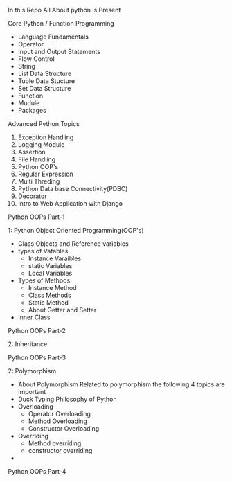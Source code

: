 In this Repo All About python is Present

Core Python / Function Programming 
- Language Fundamentals
- Operator
- Input and Output Statements
- Flow Control
- String
- List Data Structure
- Tuple Data Stucture
- Set Data Structure
- Function
- Mudule
- Packages

Advanced Python Topics
1. Exception Handling
2. Logging Module
3. Assertion
4. File Handling
5. Python OOP's
6. Regular Expression
7. Multi Threding
8. Python Data base Connectivity(PDBC)
9. Decorator
10. Intro to Web Application with Django

    

<!-- Detailed Explanation  -->
Python OOPs Part-1

1: Python Object Oriented Programming(OOP's)
  - Class Objects and Reference variables
  - types of Vatables
    - Instance Varaibles
    - static Variables
    - Local Variables
  - Types of Methods
    - Instance Method
    - Class Methods
    - Static Method
    - About Getter and Setter
  - Inner Class

Python OOPs Part-2

2: Inheritance

Python OOPs Part-3

2: Polymorphism
  - About Polymorphism
  Related to polymorphism the following 4 topics are important
  - Duck Typing Philosophy of Python
  - Overloading
     - Operator Overloading
     - Method Overloading
     - Constructor Overloading  
  - Overriding
     - Method overriding
     - constructor overriding
  - 

Python OOPs Part-4
  
